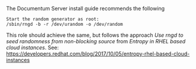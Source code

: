 The Documentum Server install guide recommends the following 

    Start the random generator as root: 
    /sbin/rngd -b -r /dev/urandom -o /dev/random

This role should achieve the same, but follows the approach *Use rngd to seed randomness from non-blocking source* from *Entropy in RHEL based cloud instances*. See: https://developers.redhat.com/blog/2017/10/05/entropy-rhel-based-cloud-instances

